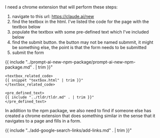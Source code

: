 I need a chrome extension that will perform these steps:

1. navigate to this url: https://claude.ai/new
1. find the textbox in the html. I've listed the code for the page with the textbox below
1. populate the textbox with some pre-defined text which I've included below
1. find the submit button. the button may not be named submmit, it might be something else, the point is that the form needs to be submitted
1. submit the form

{{ include "../prompt-ai-new-npm-package/prompt-ai-new-npm-package.md" . | trim }}"

```
<textbox_related_code>
{{ snippet "textbox.html" | trim }}"
</textbox_related_code>
```

```
<pre_defined_text>
{{ include "../tldr/tldr.md" . | trim }}"
</pre_defined_text>
```

In addition to the npm package, we also need to find if someone else has created a chrome extension that does something similar in the sense that it navigates to a page and fills in a form.

{{ include "../add-google-search-links/add-links.md" . | trim }}"
